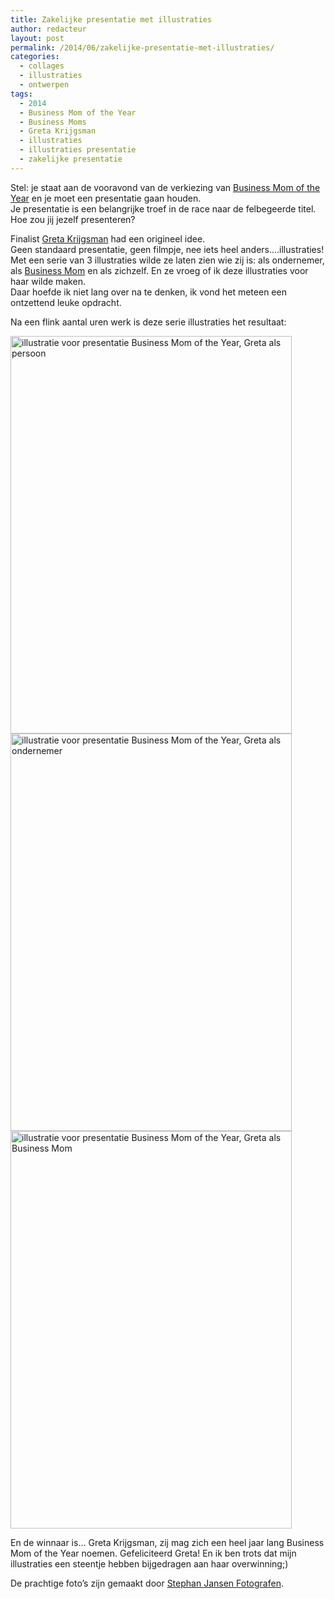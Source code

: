 ```yaml
---
title: Zakelijke presentatie met illustraties
author: redacteur
layout: post
permalink: /2014/06/zakelijke-presentatie-met-illustraties/
categories:
  - collages
  - illustraties
  - ontwerpen
tags:
  - 2014
  - Business Mom of the Year
  - Business Moms
  - Greta Krijgsman
  - illustraties
  - illustraties presentatie
  - zakelijke presentatie
---
```

Stel: je staat aan de vooravond van de verkiezing van <a title="Lees meer over verkiezing Business Mom of the Year 2014" href="http://www.businessmoms.nl/business-mom-of-the-year" target="_blank">Business Mom of the Year</a> en je moet een presentatie gaan houden.  
Je presentatie is een belangrijke troef in de race naar de felbegeerde titel.  
Hoe zou jij jezelf presenteren?

Finalist <a title="website van bgreat, het bedrijf van Greta Krijgsman" href="http://www.bgreat.org/" target="_blank">Greta Krijgsman</a> had een origineel idee.  
Geen standaard presentatie, geen filmpje, nee iets heel anders….illustraties!  
Met een serie van 3 illustraties wilde ze laten zien wie zij is: als ondernemer, als <a title="website Daatkrachtig!, het andere bedrijf van Greta Krijgsman" href="http://www.daatkrachtig.nl/" target="_blank">Business Mom</a> en als zichzelf. En ze vroeg of ik deze illustraties voor haar wilde maken.  
Daar hoefde ik niet lang over na te denken, ik vond het meteen een ontzettend leuke opdracht.

Na een flink aantal uren werk is deze serie illustraties het resultaat:

<img class="aligncenter wp-image-6654 size-full" title="illustratie voor presentatie Business Mom of the Year, Greta als persoon" src="http://www.schildertuin.nl/wordpress/wp-content/uploads/2014/06/Greta_als_persoon.jpg" alt="illustratie voor presentatie Business Mom of the Year, Greta als persoon" width="450" height="636" /><img class="aligncenter wp-image-6655 size-full" title="illustratie voor presentatie Business Mom of the Year, Greta als ondernemer" src="http://www.schildertuin.nl/wordpress/wp-content/uploads/2014/06/Greta_werk.jpg" alt="illustratie voor presentatie Business Mom of the Year, Greta als ondernemer" width="450" height="636" /><img class="aligncenter wp-image-6656 size-full" title="illustratie voor presentatie Business Mom of the Year, Greta als Business Mom" src="http://www.schildertuin.nl/wordpress/wp-content/uploads/2014/06/Greta_businessmom.jpg" alt="illustratie voor presentatie Business Mom of the Year, Greta als Business Mom" width="450" height="636" />

En de winnaar is&#8230; Greta Krijgsman, zij mag zich een heel jaar lang Business Mom of the Year noemen. Gefeliciteerd Greta! En ik ben trots dat mijn illustraties een steentje hebben bijgedragen aan haar overwinning;)

De prachtige foto&#8217;s zijn gemaakt door <a title="website van Stephan Jansen Fotografen" href="http://www.stephanjansen.nl/" target="_blank">Stephan Jansen Fotografen</a>.